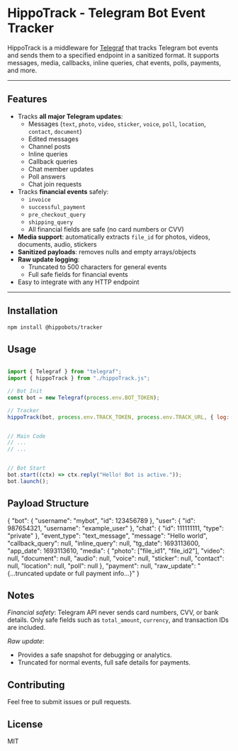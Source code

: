 # HippoTrack - Telegram Bot Event Tracker

HippoTrack is a middleware for [Telegraf](https://telegraf.js.org/) that tracks Telegram bot events and sends them to a specified endpoint in a sanitized format. It supports messages, media, callbacks, inline queries, chat events, polls, payments, and more.

---

## Features

- Tracks **all major Telegram updates**:
  - Messages (`text`, `photo`, `video`, `sticker`, `voice`, `poll`, `location`, `contact`, `document`)
  - Edited messages
  - Channel posts
  - Inline queries
  - Callback queries
  - Chat member updates
  - Poll answers
  - Chat join requests
- Tracks **financial events** safely:
  - `invoice`
  - `successful_payment`
  - `pre_checkout_query`
  - `shipping_query`
  - All financial fields are safe (no card numbers or CVV)
- **Media support**: automatically extracts `file_id` for photos, videos, documents, audio, stickers
- **Sanitized payloads**: removes nulls and empty arrays/objects
- **Raw update logging**:
  - Truncated to 500 characters for general events
  - Full safe fields for financial events
- Easy to integrate with any HTTP endpoint

---

## Installation

```bash
npm install @hippobots/tracker
```

## Usage

```javascript

import { Telegraf } from "telegraf";
import { hippoTrack } from "./hippoTrack.js";

// Bot Init
const bot = new Telegraf(process.env.BOT_TOKEN);

// Tracker
hippoTrack(bot, process.env.TRACK_TOKEN, process.env.TRACK_URL, { log: true });


// Main Code
// ...
// ...


// Bot Start
bot.start((ctx) => ctx.reply("Hello! Bot is active."));
bot.launch();
```

## Payload Structure

{
  "bot": { "username": "mybot", "id": 123456789 },
  "user": { "id": 987654321, "username": "example_user" },
  "chat": { "id": 111111111, "type": "private" },
  "event_type": "text_message",
  "message": "Hello world",
  "callback_query": null,
  "inline_query": null,
  "tg_date": 1693113600,
  "app_date": 1693113610,
  "media": {
    "photo": ["file_id1", "file_id2"],
    "video": null,
    "document": null,
    "audio": null,
    "voice": null,
    "sticker": null,
    "contact": null,
    "location": null,
    "poll": null
  },
  "payment": null,
  "raw_update": "{...truncated update or full payment info...}"
}


## Notes

*Financial safety*: Telegram API never sends card numbers, CVV, or bank details. Only safe fields such as ```total_amount```, ```currency```, and transaction IDs are included.

*Raw update*:
- Provides a safe snapshot for debugging or analytics.
- Truncated for normal events, full safe details for payments.

## Contributing

Feel free to submit issues or pull requests.

## License

MIT